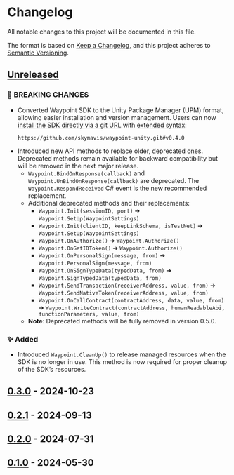 # Changelog

All notable changes to this project will be documented in this file.

The format is based on [Keep a Changelog](https://keepachangelog.com/en/1.1.0/),
and this project adheres to [Semantic Versioning](https://semver.org/spec/v2.0.0.html).

## [Unreleased]

### :rotating_light: BREAKING CHANGES

- Converted Waypoint SDK to the Unity Package Manager (UPM) format, allowing easier installation and version management. Users can now [install the SDK directly via a git URL](https://docs.unity3d.com/Manual/upm-ui-giturl.html) with [extended syntax](https://docs.unity3d.com/Manual/upm-git.html#syntax):
  ```
  https://github.com/skymavis/waypoint-unity.git#v0.4.0
  ```
- Introduced new API methods to replace older, deprecated ones. Deprecated methods remain available for backward compatibility but will be removed in the next major release.
  - `Waypoint.BindOnResponse(callback)` and `Waypoint.UnBindOnResponse(callback)` are deprecated. The `Waypoint.RespondReceived` C# event is the new recommended replacement.
  - Additional deprecated methods and their replacements:
    - `Waypoint.Init(sessionID, port)` ➔ `Waypoint.SetUp(WaypointSettings)`
    - `Waypoint.Init(clientID, keepLinkSchema, isTestNet)` ➔ `Waypoint.SetUp(WaypointSettings)`
    - `Waypoint.OnAuthorize()` ➔ `Waypoint.Authorize()`
    - `Waypoint.OnGetIDToken()` ➔ `Waypoint.Authorize()`
    - `Waypoint.OnPersonalSign(message, from)` ➔ `Waypoint.PersonalSign(message, from)`
    - `Waypoint.OnSignTypeData(typedData, from)` ➔ `Waypoint.SignTypedData(typedData, from)`
    - `Waypoint.SendTransaction(receiverAddress, value, from)` ➔ `Waypoint.SendNativeToken(receiverAddress, value, from)`
    - `Waypoint.OnCallContract(contractAddress, data, value, from)` ➔ `Waypoint.WriteContract(contractAddress, humanReadableAbi, functionParameters, value, from)`
  - **Note**: Deprecated methods will be fully removed in version 0.5.0.

### :sparkles: Added

- Introduced `Waypoint.CleanUp()` to release managed resources when the SDK is no longer in use. This method is now required for proper cleanup of the SDK’s resources.

## [0.3.0] - 2024-10-23

## [0.2.1] - 2024-09-13

## [0.2.0] - 2024-07-31

## [0.1.0] - 2024-05-30

[Unreleased]: https://github.com/skymavis/waypoint-unity/compare/waypoint-unity%2F0.3.0...HEAD
[0.3.0]: https://github.com/skymavis/waypoint-unity/compare/waypoint-unity%2F0.2.1...waypoint-unity%2F0.3.0
[0.2.1]: https://github.com/skymavis/waypoint-unity/compare/mavis-id-unity%2F0.2.0...waypoint-unity%2F0.2.1
[0.2.0]: https://github.com/skymavis/waypoint-unity/compare/mavis-id-unity%2F0.1.0...mavis-id-unity%2F0.2.0
[0.1.0]: https://github.com/skymavis/waypoint-unity/releases/tag/mavis-id-unity%2F0.1.0

